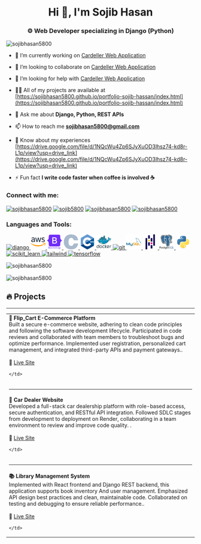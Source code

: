 <h1 align="center">Hi 👋, I'm Sojib Hasan</h1>
<h3 align="center">⚙️ Web Developer specializing in Django (Python)</h3>

<p align="left"> <img src="https://komarev.com/ghpvc/?username=sojibhasan5800&label=Profile%20views&color=0e75b6&style=flat" alt="sojibhasan5800" /> </p>

- 🔭 I’m currently working on [Cardeller Web Application](https://car-project-1-yhxo.onrender.com)

- 👯 I’m looking to collaborate on [Cardeller Web Application](https://car-project-1-yhxo.onrender.com)

- 🤝 I’m looking for help with [Cardeller Web Application](https://car-project-1-yhxo.onrender.com)

- 👨‍💻 All of my projects are available at [https://sojibhasan5800.github.io/portfolio-sojib-hassan/index.html](https://sojibhasan5800.github.io/portfolio-sojib-hassan/index.html)

- 💬 Ask me about ****Django, Python, REST APIs****

- 📫 How to reach me **sojibhasan5800@gmail.com**

- 📄 Know about my experiences [https://drive.google.com/file/d/1NQcWu4Zp6SJyXuOD3lhsz74-kd8r-L1p/view?usp=drive_link](https://drive.google.com/file/d/1NQcWu4Zp6SJyXuOD3lhsz74-kd8r-L1p/view?usp=drive_link)

- ⚡ Fun fact **I write code faster when coffee is involved ☕**

<h3 align="left">Connect with me:</h3>
<p align="left">
  
<a href="https://www.leetcode.com/sojibhasan5800" target="blank"><img align="center" src="https://raw.githubusercontent.com/rahuldkjain/github-profile-readme-generator/master/src/images/icons/Social/leet-code.svg" alt="sojibhasan5800" height="30" width="40" /></a> <a href="https://codeforces.com/profile/sojib5800" target="blank"><img align="center" src="https://raw.githubusercontent.com/rahuldkjain/github-profile-readme-generator/master/src/images/icons/Social/codeforces.svg" alt="sojib5800" height="30" width="40" /></a> <a href="https://www.codechef.com/users/sojibhasan5800" target="blank"><img align="center" src="https://cdn.jsdelivr.net/npm/simple-icons@3.1.0/icons/codechef.svg" alt="sojibhasan5800" height="30" width="40" /></a> <a href="https://www.hackerrank.com/sojibhasan5800" target="blank"><img align="center" src="https://raw.githubusercontent.com/rahuldkjain/github-profile-readme-generator/master/src/images/icons/Social/hackerrank.svg" alt="sojibhasan5800" height="30" width="40" /></a>
  
</p>

<h3 align="left">Languages and Tools:</h3>
<p align="left"> 
  <a href="https://www.djangoproject.com/" target="_blank" rel="noreferrer"> <img src="https://cdn.worldvectorlogo.com/logos/django.svg" alt="django" width="40" height="40"/> </a>
  <a href="https://aws.amazon.com" target="_blank" rel="noreferrer"> <img src="https://raw.githubusercontent.com/devicons/devicon/master/icons/amazonwebservices/amazonwebservices-original-wordmark.svg" alt="aws" width="40" height="40"/> </a> <a href="https://getbootstrap.com" target="_blank" rel="noreferrer"> <img src="https://raw.githubusercontent.com/devicons/devicon/master/icons/bootstrap/bootstrap-plain-wordmark.svg" alt="bootstrap" width="40" height="40"/> </a> <a href="https://www.cprogramming.com/" target="_blank" rel="noreferrer"> <img src="https://raw.githubusercontent.com/devicons/devicon/master/icons/c/c-original.svg" alt="c" width="40" height="40"/> </a> <a href="https://www.w3schools.com/cpp/" target="_blank" rel="noreferrer"> <img src="https://raw.githubusercontent.com/devicons/devicon/master/icons/cplusplus/cplusplus-original.svg" alt="cplusplus" width="40" height="40"/> </a> <a href="https://www.docker.com/" target="_blank" rel="noreferrer"> <img src="https://raw.githubusercontent.com/devicons/devicon/master/icons/docker/docker-original-wordmark.svg" alt="docker" width="40" height="40"/> </a> <a href="https://git-scm.com/" target="_blank" rel="noreferrer"> <img src="https://www.vectorlogo.zone/logos/git-scm/git-scm-icon.svg" alt="git" width="40" height="40"/> </a> <a href="https://www.mysql.com/" target="_blank" rel="noreferrer"> <img src="https://raw.githubusercontent.com/devicons/devicon/master/icons/mysql/mysql-original-wordmark.svg" alt="mysql" width="40" height="40"/> </a> <a href="https://pandas.pydata.org/" target="_blank" rel="noreferrer"> <img src="https://raw.githubusercontent.com/devicons/devicon/2ae2a900d2f041da66e950e4d48052658d850630/icons/pandas/pandas-original.svg" alt="pandas" width="40" height="40"/> </a> <a href="https://www.postgresql.org" target="_blank" rel="noreferrer"> <img src="https://raw.githubusercontent.com/devicons/devicon/master/icons/postgresql/postgresql-original-wordmark.svg" alt="postgresql" width="40" height="40"/> </a> <a href="https://www.python.org" target="_blank" rel="noreferrer"> <img src="https://raw.githubusercontent.com/devicons/devicon/master/icons/python/python-original.svg" alt="python" width="40" height="40"/> </a> <a href="https://scikit-learn.org/" target="_blank" rel="noreferrer"> <img src="https://upload.wikimedia.org/wikipedia/commons/0/05/Scikit_learn_logo_small.svg" alt="scikit_learn" width="40" height="40"/> </a> <a href="https://tailwindcss.com/" target="_blank" rel="noreferrer"> <img src="https://www.vectorlogo.zone/logos/tailwindcss/tailwindcss-icon.svg" alt="tailwind" width="40" height="40"/> </a> <a href="https://www.tensorflow.org" target="_blank" rel="noreferrer"> <img src="https://www.vectorlogo.zone/logos/tensorflow/tensorflow-icon.svg" alt="tensorflow" width="40" height="40"/> </a>  

</p>

<p><img align="center" src="https://github-readme-stats.vercel.app/api/top-langs?username=sojibhasan5800&show_icons=true&locale=en&layout=compact" alt="sojibhasan5800" /></p>

<p><img align="center" src="https://github-readme-streak-stats.herokuapp.com/?user=sojibhasan5800&" alt="sojibhasan5800" /></p>

## 🔥 Projects

<hr>

<table>
  <tr>
    <td><b>🛒 Flip_Cart E-Commerce Platform </b><br/>
     Built a secure e-commerce website, adhering to clean code principles and following the software 
development lifecycle. Participated in code reviews and collaborated with team members to 
troubleshoot bugs and optimize performance. Implemented user registration, personalized cart 
management, and integrated third-party APIs and payment gateways..<br/><br/>
    🔗 <a href="https://flip-cart-project.onrender.com/">Live Site</a> 
  
    </td>
  </tr>
  <tr><td><hr></td></tr>
  
  <tr>
    <td><b> 🚗 Car Dealer Website  </b><br/>
   Developed a full-stack car dealership platform with role-based access, secure authentication, and 
RESTful API integration. Followed SDLC stages from development to deployment on Render, 
collaborating in a team environment to review and improve code quality. .<br/><br/>
    🔗 <a href="https://car-project-1-yhxo.onrender.com/">Live Site</a> 
   
    </td>
  </tr>
  <tr><td><hr></td></tr>

  <tr>
    <td><b> 📚 Library Management System </b><br/>
      Implemented with React frontend and Django REST backend, this application supports book inventory  
      And user management. Emphasized API design best practices and clean, maintainable code. 
      Collaborated on testing and debugging to ensure reliable performance..<br/><br/>
    🔗 <a href="https://libaray-management-project-as15.vercel.app/login/?next=/">Live Site</a> 
    
    </td>
  </tr>
</table>

